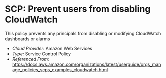 # SCP: Prevent users from disabling CloudWatch
This policy prevents any principals from disabling or modifying CloudWatch dashboards or alarms

- *Cloud Provider:* Amazon Web Services
- *Type:* Service Control Policy
- *Referenced From:* https://docs.aws.amazon.com/organizations/latest/userguide/orgs_manage_policies_scps_examples_cloudwatch.html
